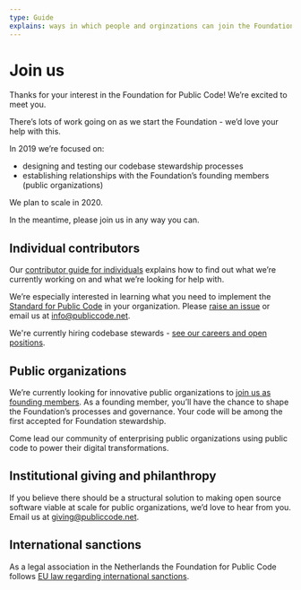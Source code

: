 ```yaml
---
type: Guide
explains: ways in which people and orginzations can join the Foundation for Public Code
---
```


# Join us

Thanks for your interest in the Foundation for Public Code! We’re excited to meet you.

There’s lots of work going on as we start the Foundation - we’d love your help with this.

In 2019 we’re focused on:

+ designing and testing our codebase stewardship processes
+ establishing relationships with the Foundation’s founding members (public organizations)

We plan to scale in 2020.

In the meantime, please join us in any way you can.

## Individual contributors

Our [contributor guide for individuals](contributor-guides/for-individuals.md) explains how to find out what we’re currently working on and what we’re looking for help with.

We’re especially interested in learning what you need to implement the [Standard for Public Code](https://standard.publiccode.net/) in your organization. Please [raise an issue](https://standard.publiccode.net/CONTRIBUTING.html) or email us at <info@publiccode.net>.

We're currently hiring codebase stewards - [see our careers and open positions](https://publiccode.net/careers).

## Public organizations

We’re currently looking for innovative public organizations to [join us as founding members](https://publiccode.net/membership/founding-membership). As a founding member, you’ll have the chance to shape the Foundation’s processes and governance. Your code will be among the first accepted for Foundation stewardship.

Come lead our community of enterprising public organizations using public code to power their digital transformations.

## Institutional giving and philanthropy

If you believe there should be a structural solution to making open source software viable at scale for public organizations, we’d love to hear from you. Email us at <giving@publiccode.net>.

## International sanctions

As a legal association in the Netherlands the Foundation for Public Code follows [EU law regarding international sanctions](https://sanctionsmap.eu/#/main).
